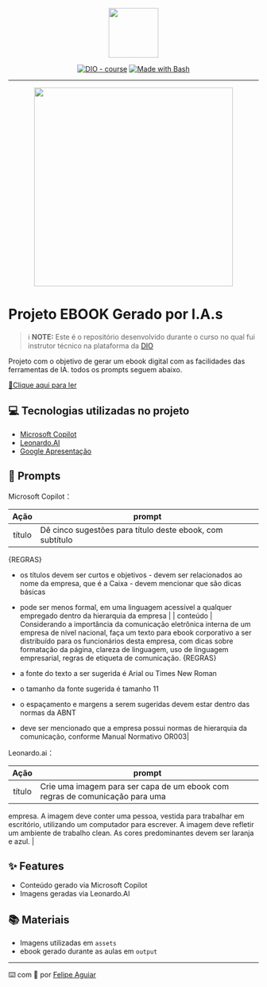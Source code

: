 <p align="center">
    <img width="100" src=".github/assets/banner.png">
</p>


<p align="center">
<a href="https://dio.me/"><img src="https://img.shields.io/badge/DIO-Course-28DA77?logo=youtube" alt="DIO - course"></a>
<a href="https://www.gnu.org/software/bash/" title="Go to Bash homepage"><img src="https://img.shields.io/badge/Prompt-Project-blue?logo=gnu-bash&amp;logoColor=white" alt="Made with Bash"></a></p>

-------


<p align="center">
<img 
    src="./assets/cover.png"
    width="400"  
/>
</p>

# Projeto EBOOK Gerado por I.A.s


 > ℹ️ **NOTE:** Este é o repositório desenvolvido durante o curso no qual fui instrutor técnico na plataforma da [DIO](https://dio.me)

Projeto com o objetivo de gerar um ebook digital com as facilidades das ferramentas de IA. todos os prompts
seguem abaixo.

<a href="https://github.com/felipeAguiarCode/prompts-recipe-to-create-a-ebook/blob/main/output/ebook%20-%20css%20jedi%20output.pdf" title="View PDF now"> 📕Clique aqui para ler</a>

## 💻 Tecnologias utilizadas no projeto

- [Microsoft Copilot](https://copilot.microsoft.com/) 
- [Leonardo.AI](https://leonardo.ai/)
- [Google Apresentação](https://docs.google.com/)

## 🧠 Prompts


Microsoft Copilot：

|   Ação   | prompt                                                                                                                                                                                                                                                                         |
| :------: | ------------------------------------------------------------------------------------------------------------------------------------------------------------------------------------------------------------------------------------------------------------------------------ |
|  título  | Dê cinco sugestões para título deste ebook, com subtítulo
{REGRAS}
- os títulos devem ser curtos e objetivos - devem ser relacionados ao nome da
empresa, que é a Caixa - devem mencionar que são dicas básicas
- pode ser menos formal, em uma linguagem acessível a qualquer empregado dentro
da hierarquia da empresa                                                       |
| conteúdo | Considerando a importância da comunicação eletrônica interna de um empresa de
nível nacional, faça um texto para ebook corporativo a ser distribuído para os
funcionários desta empresa, com dicas sobre formatação da página, clareza de
linguagem, uso de linguagem empresarial, regras de etiqueta de comunicação.
{REGRAS}
- a fonte do texto a ser sugerida é Arial ou Times New Roman
- o tamanho da fonte sugerida é tamanho 11

- o espaçamento e margens a serem sugeridas devem estar dentro das normas da
ABNT
- deve ser mencionado que a empresa possui normas de hierarquia da comunicação,
conforme Manual Normativo OR003|


Leonardo.ai：

|  Ação  | prompt                                                                                 |
| :----: | -------------------------------------------------------------------------------------- |
| título | Crie uma imagem para ser capa de um ebook com regras de comunicação para uma
empresa. A imagem deve conter uma pessoa, vestida para trabalhar em escritório,
utilizando um computador para escrever. A imagem deve refletir um ambiente de
trabalho clean. As cores predominantes devem ser laranja e azul. |

## ✨ Features

- Conteúdo gerado via Microsoft Copilot
- Imagens geradas via Leonardo.AI

## 📚 Materiais

- Imagens utilizadas em `assets`
- ebook gerado durante as aulas em `output`




---

⌨️ com 💜 por [Felipe Aguiar](https://github.com/felipeAguiarCode)

